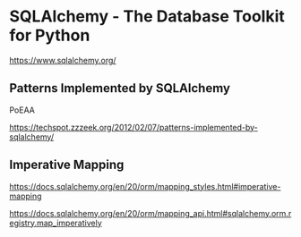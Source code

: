 # SQLAlchemy - The Database Toolkit for Python

<https://www.sqlalchemy.org/>

## Patterns Implemented by SQLAlchemy

PoEAA

<https://techspot.zzzeek.org/2012/02/07/patterns-implemented-by-sqlalchemy/>

## Imperative Mapping

https://docs.sqlalchemy.org/en/20/orm/mapping_styles.html#imperative-mapping

https://docs.sqlalchemy.org/en/20/orm/mapping_api.html#sqlalchemy.orm.registry.map_imperatively
